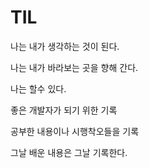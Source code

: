 # TIL
 나는 내가 생각하는 것이 된다.

 나는 내가 바라보는 곳을 향해 간다.

 나는 할수 있다.

 좋은 개발자가 되기 위한 기록
 
 공부한 내용이나 시행착오들을 기록

 그날 배운 내용은 그날 기록한다.